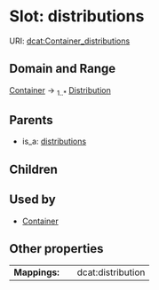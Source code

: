 
# Slot: distributions



URI: [dcat:Container_distributions](http://www.w3.org/ns/dcat#Container_distributions)


## Domain and Range

[Container](Container.md) &#8594;  <sub>1..\*</sub> [Distribution](Distribution.md)

## Parents

 *  is_a: [distributions](distributions.md)

## Children


## Used by

 * [Container](Container.md)

## Other properties

|  |  |  |
| --- | --- | --- |
| **Mappings:** | | dcat:distribution |